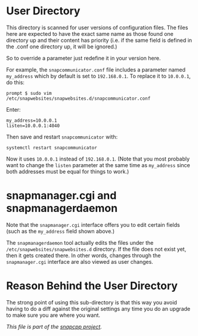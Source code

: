
User Directory
==============

This directory is scanned for user versions of configuration files.
The files here are expected to have the exact same name as those found
one directory up and their content has priority (i.e. if the same field
is defined in the .conf one directory up, it will be ignored.)

So to override a parameter just redefine it in your version here.

For example, the `snapcommunicator.conf` file includes a parameter
named `my_address` which by default is set to `192.168.0.1`. To replace
it to `10.0.0.1`, do this:

    prompt $ sudo vim /etc/snapwebsites/snapwebsites.d/snapcommunicator.conf

Enter:

    my_address=10.0.0.1
    listen=10.0.0.1:4040

Then save and restart `snapcommunicator` with:

    systemctl restart snapcommunicator

Now it uses `10.0.0.1` instead of `192.168.0.1`. (Note that you most
probably want to change the `listen` parameter at the same time as
`my_address` since both addresses must be equal for things to work.)


snapmanager.cgi and snapmanagerdaemon
=====================================

Note that the `snapmanager.cgi` interface offers you to edit certain fields
(such as the `my_address` field shown above.)

The `snapmanagerdaemon` tool actually edits the files under the
`/etc/snapwebsites/snapwebsites.d` directory. If the file does not exist
yet, then it gets created there. In other words, changes through the
`snapmanager.cgi` interface are also viewed as user changes.


Reason Behind the User Directory
================================

The strong point of using this sub-directory is that this way you avoid
having to do a diff against the original settings any time you do an
upgrade to make sure you are where you want.


_This file is part of the [snapcpp project](http://snapwebsites.org/)._
